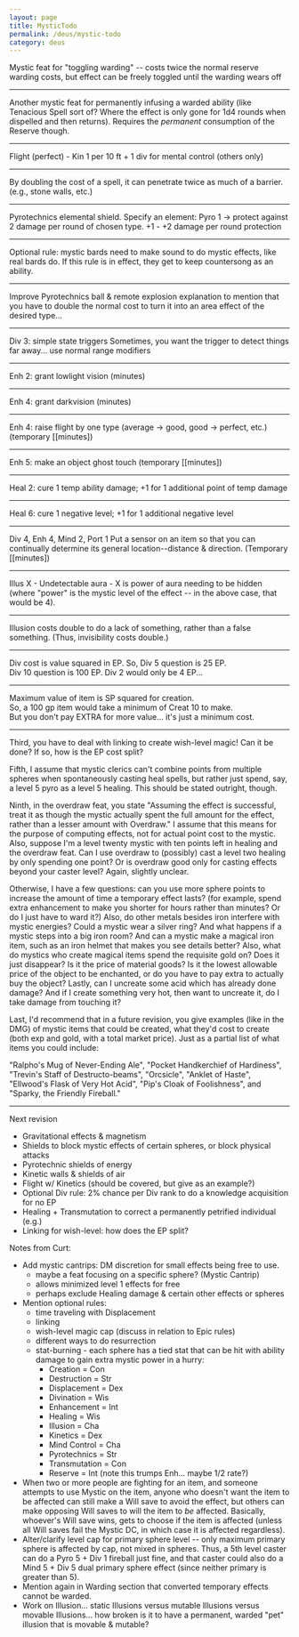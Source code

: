 ```yaml
---
layout: page
title: MysticTodo
permalink: /deus/mystic-todo
category: deus
---
```

Mystic feat for &quot;toggling warding&quot; -- costs twice the normal reserve warding costs, but effect can be freely toggled until the warding wears off

------

Another mystic feat for permanently infusing a warded ability (like Tenacious Spell sort of? Where the effect is only gone for 1d4 rounds when dispelled and then returns). Requires the *permanent* consumption of the Reserve though.

------

Flight (perfect) - Kin 1 per 10 ft + 1 div for mental control (others only)

------

By doubling the cost of a spell, it can penetrate twice as much of a barrier. (e.g., stone walls, etc.)

------

Pyrotechnics elemental shield.
Specify an element:
Pyro 1 -&gt; protect against 2 damage per round of chosen type.
+1 - +2 damage per round protection

------

Optional rule: mystic bards need to make sound to do mystic effects, like real bards do. If this rule is in effect, they get to keep countersong as an ability.

------

Improve Pyrotechnics ball &amp; remote explosion explanation to mention that you have to double the normal cost to turn it into an area effect of the desired type...

------

Div 3: simple state triggers
Sometimes, you want the trigger to detect things far away... use normal range modifiers

------

Enh 2: grant lowlight vision (minutes)

------

Enh 4: grant darkvision (minutes)

------

Enh 4: raise flight by one type (average -&gt; good, good -&gt; perfect, etc.) (temporary [[minutes])

------

Enh 5: make an object ghost touch (temporary [[minutes])

------

Heal 2: cure 1 temp ability damage; +1 for 1 additional point of temp damage

------

Heal 6: cure 1 negative level; +1 for 1 additional negative level

------

Div 4, Enh 4, Mind 2, Port 1
Put a sensor on an item so that you can continually determine its general location--distance &amp; direction. (Temporary [[minutes])

------

Illus X - Undetectable aura - X is power of aura needing to be hidden (where &quot;power&quot; is the mystic level of the effect -- in the above case, that would be 4).

------

Illusion costs double to do a lack of something, rather than a false something. (Thus, invisibility costs double.)

------

Div cost is value squared in EP.  So, Div 5 question is 25 EP.
<br>Div 10 question is 100 EP.  Div 2 would only be 4 EP...

------

Maximum value of item is SP squared for creation.
<br>So, a 100 gp item would take a minimum of Creat 10 to make.
<br>But you don't pay EXTRA for more value... it's just a minimum cost.

------

Third, you have to deal with linking to create wish-level magic!  Can it be
done?  If so, how is the EP cost split?

Fifth, I assume that mystic clerics can't combine points from multiple spheres
when spontaneously casting heal spells, but rather just spend, say, a level 5
pyro as a level 5 healing.  This should be stated outright, though.

Ninth, in the overdraw feat, you state &quot;Assuming the effect is successful, treat
it as though the mystic actually spent the full amount for the effect, rather
than a lesser amount with Overdraw.&quot;  I assume that this means for the purpose
of computing effects, not for actual point cost to the mystic.
Also, suppose I'm a level twenty mystic with ten points left in healing and
the overdraw feat.  Can I use overdraw to (possibly) cast a level two healing
by only spending one point?  Or is overdraw good only for casting effects
beyond your caster level?  Again, slightly unclear.

Otherwise, I have a few questions: can you use more sphere points to increase the
amount of time a temporary effect lasts? (for example, spend extra enhancement to
make you shorter for hours rather than minutes?  Or do I just have to ward it?)
Also, do other metals besides iron interfere with mystic energies?  Could a mystic
wear a silver ring?  And what happens if a mystic steps into a big iron room?  And
can a mystic make a magical iron item, such as an iron helmet that makes you see
details better?  Also, what do mystics who create magical items spend the requisite
gold on?  Does it just disappear?  Is it the price of material goods?  Is it the
lowest allowable price of the object to be enchanted, or do you have to pay extra to
actually buy the object?  Lastly, can I uncreate some acid which has already done
damage?  And if I create something very hot, then want to uncreate it, do I take
damage from touching it?

Last, I'd recommend that in a future revision, you give examples (like in the DMG)
of mystic items that could be created, what they'd cost to create (both exp and gold,
with a total market price).  Just as a partial list of what items you could include:

&quot;Ralpho's Mug of Never-Ending Ale&quot;, &quot;Pocket Handkerchief of Hardiness&quot;, &quot;Trevin's Staff of Destructo-beams&quot;, &quot;Orcsicle&quot;, &quot;Anklet of Haste&quot;, &quot;Ellwood's Flask of Very Hot Acid&quot;, &quot;Pip's Cloak of Foolishness&quot;, and &quot;Sparky, the Friendly Fireball.&quot;

------

Next revision
* Gravitational effects &amp; magnetism
* Shields to block mystic effects of certain spheres, or block physical attacks
* Pyrotechnic shields of energy
* Kinetic walls &amp; shields of air
* Flight w/ Kinetics (should be covered, but give as an example?)
* Optional Div rule: 2% chance per Div rank to do a knowledge acquisition for no EP
* Healing + Transmutation to correct a permanently petrified individual (e.g.)
* Linking for wish-level: how does the EP split?

Notes from Curt:
* Add mystic cantrips: DM discretion for small effects being free to use.
    * maybe a feat focusing on a specific sphere? (Mystic Cantrip)
    * allows minimized level 1 effects for free
    * perhaps exclude Healing damage &amp; certain other effects or spheres
* Mention optional rules:
    * time traveling with Displacement
    * linking
    * wish-level magic cap (discuss in relation to Epic rules)
    * different ways to do resurrection
    * stat-burning - each sphere has a tied stat that can be hit with ability damage to gain extra mystic power in a hurry:
        * Creation = Con
        * Destruction = Str
        * Displacement = Dex
        * Divination = Wis
        * Enhancement = Int
        * Healing = Wis
        * Illusion = Cha
        * Kinetics = Dex
        * Mind Control = Cha
        * Pyrotechnics = Str
        * Transmutation = Con
        * Reserve = Int (note this trumps Enh... maybe 1/2 rate?)
* When two or more people are fighting for an item, and someone attempts to use Mystic on the item, anyone who doesn't want the item to be affected can still make a Will save to avoid the effect, but others can make opposing Will saves to will the item to *be* affected.  Basically, whoever's Will save wins, gets to choose if the item is affected (unless all Will saves fail the Mystic DC, in which case it is affected regardless).
* Alter/clarify level cap for primary sphere level -- only maximum primary sphere is affected by cap, not mixed in spheres. Thus, a 5th level caster can do a Pyro 5 + Div 1 fireball just fine, and that caster could also do a Mind 5 + Div 5 dual primary sphere effect (since neither primary is greater than 5).
* Mention again in Warding section that converted temporary effects cannot be warded.
* Work on Illusion... static Illusions versus mutable Illusions versus movable Illusions... how broken is it to have a permanent, warded &quot;pet&quot; illusion that is movable &amp; mutable?
